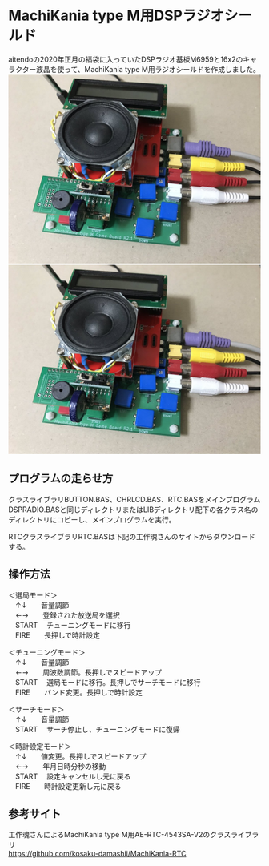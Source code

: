# MachiKania type M用DSPラジオシールド
aitendoの2020年正月の福袋に入っていたDSPラジオ基板M6959と16x2のキャラクター液晶を使って、MachiKania type M用ラジオシールドを作成しました。  
![](dspradio2.jpg)  
![](dspradio2.jpg)  
 
## プログラムの走らせ方
クラスライブラリBUTTON.BAS、CHRLCD.BAS、RTC.BASをメインプログラムDSPRADIO.BASと同じディレクトリまたはLIBディレクトリ配下の各クラス名のディレクトリにコピーし、メインプログラムを実行。  
  
RTCクラスライブラリRTC.BASは下記の工作魂さんのサイトからダウンロードする。  
  
## 操作方法
＜選局モード＞  
　↑↓　　音量調節  
　←→　　登録された放送局を選択  
　START 　チューニングモードに移行  
　FIRE　　長押しで時計設定  
  
＜チューニングモード＞  
　↑↓　　音量調節  
　←→　　周波数調節。長押しでスピードアップ  
　START 　選局モードに移行。長押しでサーチモードに移行  
　FIRE　　バンド変更。長押しで時計設定  
  
＜サーチモード＞  
　↑↓　　音量調節  
　START 　サーチ停止し、チューニングモードに復帰  
  
＜時計設定モード＞  
　↑↓　　値変更。長押しでスピードアップ  
　←→　　年月日時分秒の移動  
　START 　設定キャンセルし元に戻る  
　FIRE　　時計設定更新し元に戻る  
  
## 参考サイト
工作魂さんによるMachiKania type M用AE-RTC-4543SA-V2のクラスライブラリ  
https://github.com/kosaku-damashii/MachiKania-RTC  
